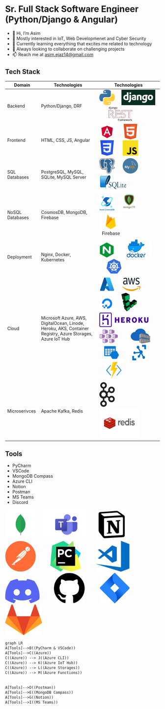 

# Sr. Full Stack Software Engineer (Python/Django & Angular)

- 👋 Hi, I’m Asim
- 👀 Mostly interested in IoT, Web Developmenet and Cyber Security
- 🌱 Currently learning everything that excites me related to technology
- 💞️ Always looking to collaborate on challenging projects
- 📫 Reach me at asim.ejaz14@gmail.com



## Tech Stack
|Domain            | Technologies   | Technologies
|----------------|-|-------------------------------|
|Backend|Python/Django, DRF|<img src="https://github.com/asimejaz14/stack/blob/main/1200px-Python-logo-notext.svg.png" alt="Python Developer" style="height: 50px; width:50px;"/>&nbsp;&nbsp;&nbsp;&nbsp;&nbsp;&nbsp;<img src="https://github.com/asimejaz14/stack/blob/main/django-logo-negative.png" alt="Django Developer" style="height: 50px; width:110px;"/>&nbsp;&nbsp;&nbsp;&nbsp;&nbsp;&nbsp;<img src="https://github.com/asimejaz14/stack/blob/main/logo1.png" alt="Django Rest Framework Developer" style="height: 50px; width:90px;"/>|
|Frontend|HTML, CSS, JS, Angular|<img src="https://github.com/asimejaz14/stack/blob/main/2048px-Angular_full_color_logo.svg.png" alt="Angular" style="height: 50px; width:50px;"/> &nbsp;&nbsp;&nbsp;&nbsp;&nbsp;&nbsp;<img src="https://github.com/asimejaz14/stack/blob/main/html.png" alt="html" style="height: 50px; width:50px;"/> &nbsp;&nbsp;&nbsp;&nbsp;&nbsp;&nbsp;<img src="https://github.com/asimejaz14/stack/blob/main/css.png" alt="css" style="height: 50px; width:50px;"/> &nbsp;&nbsp;&nbsp;&nbsp;&nbsp;&nbsp;<img src="https://github.com/asimejaz14/stack/blob/main/js.png" alt="javascript" style="height: 50px; width:50px;"/>           |
|SQL Databases|PostgreSQL, MySQL, SQLite, MySQL Server|<img src="https://github.com/asimejaz14/stack/blob/main/36042969-f87531d4-0d8a-11e8-9dee-e87ab8c6a9e3.png" alt="PostgreSQL" style="height: 50px; width:50px;"/>&nbsp;&nbsp;&nbsp;&nbsp;&nbsp;&nbsp; <img src="https://github.com/asimejaz14/stack/blob/main/mysql.png" alt="MySQL" style="height: 50px; width:50px;"/>&nbsp;&nbsp;&nbsp;&nbsp;&nbsp;&nbsp; <img src="https://github.com/asimejaz14/stack/blob/main/sqllite.png" alt="SQLite" style="height: 50px; width:90px;"/>|
|NoSQL Databases|CosmosDB, MongoDB, Firebase|<img src="https://github.com/asimejaz14/stack/blob/main/azure-cosmos-db-1.png" alt="CosmosDB" style="height: 50px; width:50px;"/>&nbsp;&nbsp;&nbsp;&nbsp;&nbsp;&nbsp;<img src="https://github.com/asimejaz14/stack/blob/main/mongodb-logo.png" alt="MongoDB" style="height: 60px; width:50px;"/>&nbsp;&nbsp;&nbsp;&nbsp;&nbsp;&nbsp;<img src="https://github.com/asimejaz14/stack/blob/main/firebase.png" alt="firebase" style="height: 80px; width:75px;"/>|
|Deployment|Nginx, Docker, Kubernetes|<img src="https://github.com/asimejaz14/stack/blob/main/nginx.png" alt="nginx" style="height: 50px; width:48px;"/>&nbsp;&nbsp;&nbsp;&nbsp;&nbsp;&nbsp;<img src="https://github.com/asimejaz14/stack/blob/main/docker.png" alt="docker" style="height:60px; width:100px;"/>&nbsp;&nbsp;&nbsp;&nbsp;&nbsp;&nbsp;<img src="https://github.com/asimejaz14/stack/blob/main/kubernetes.png" alt="kubernetes" style="height: 50px; width:50x;"/>|
|Cloud|Microsoft Azure, AWS, DigitalOcean, Linode, Heroku, AKS, Container Registry, Azure Storages, Azure IoT Hub|<img src="https://github.com/asimejaz14/stack/blob/main/azure.png" alt="azure" style="height: 50px; width:50px;"/>&nbsp;&nbsp;&nbsp;&nbsp;&nbsp;&nbsp;<img src="https://github.com/asimejaz14/stack/blob/main/aws.png" alt="aws" style="height: 50px; width:65px;"/>&nbsp;&nbsp;&nbsp;&nbsp;&nbsp;&nbsp;<img src="https://github.com/asimejaz14/stack/blob/main/digitalocean.jpg" alt="digitalocean" style="height: 50px; width:50px;"/>&nbsp;&nbsp;&nbsp;&nbsp;&nbsp;&nbsp;<img src="https://github.com/asimejaz14/stack/blob/main/linode.png" alt="linode" style="height: 60px; width:50px;"/>&nbsp;&nbsp;&nbsp;&nbsp;&nbsp;&nbsp;<img src="https://github.com/asimejaz14/stack/blob/main/heroku.png" alt="heroku" style="height: 50px; width:160px;"/>&nbsp;&nbsp;&nbsp;&nbsp;&nbsp;&nbsp;<img src="https://github.com/asimejaz14/stack/blob/main/aks.png" alt="aks" style="height: 50px; width:60px;"/>&nbsp;&nbsp;&nbsp;&nbsp;&nbsp;&nbsp;<img src="https://github.com/asimejaz14/stack/blob/main/container.png" alt="container" style="height: 50px; width:105px;"/>&nbsp;&nbsp;&nbsp;&nbsp;<img src="https://github.com/asimejaz14/stack/blob/main/storage.png" alt="azure storages" style="height: 50px; width:50px;"/>&nbsp;&nbsp;&nbsp;&nbsp;&nbsp;&nbsp;<img src="https://github.com/asimejaz14/stack/blob/main/iot.png" alt="azure iot hub" style="height: 50px; width:85px;"/>&nbsp;&nbsp;&nbsp;&nbsp;&nbsp;&nbsp;<img src="https://github.com/asimejaz14/stack/blob/main/functions.png" alt="azure functions" style="height: 60px; width:50px;"/>|
|Microserivces|Apache Kafka, Redis|<img src="https://github.com/asimejaz14/stack/blob/main/kafka1.png" alt="kafka" style="height: 80px; width:50px;"/>&nbsp;&nbsp;&nbsp;&nbsp;&nbsp;&nbsp;<img src="https://github.com/asimejaz14/stack/blob/main/redis.png" alt="redis" style="height: 100px; width:130px;"/> |

  
  
## Tools
 - PyCharm
 - VSCode
 - MongoDB Compass
 - Azure CLI
 - Notion
 - Postman
 - MS Teams
 - Discord


<img src="https://github.com/asimejaz14/stack/blob/main/compas.png" alt="compass" style="height: 100px; width:100px;"/>&nbsp;&nbsp;&nbsp;&nbsp;&nbsp;&nbsp;<img src="https://github.com/asimejaz14/stack/blob/main/teams.png" alt="teams" style="height: 100px; width:150px;"/>&nbsp;&nbsp;&nbsp;&nbsp;&nbsp;&nbsp;<img src="https://github.com/asimejaz14/stack/blob/main/notion.png" alt="notion" style="height: 100px; width:100px;"/>&nbsp;&nbsp;&nbsp;&nbsp;&nbsp;&nbsp;&nbsp;&nbsp;&nbsp;&nbsp;&nbsp;&nbsp;<img src="https://github.com/asimejaz14/stack/blob/main/postman.png" alt="postman" style="height: 100px; width:100px;"/>&nbsp;&nbsp;&nbsp;&nbsp;&nbsp;&nbsp;&nbsp;&nbsp;&nbsp;&nbsp;&nbsp;&nbsp;<img src="https://github.com/asimejaz14/stack/blob/main/pycharm.png" alt="pycharm" style="height: 100px; width:100px;"/>&nbsp;&nbsp;&nbsp;&nbsp;&nbsp;&nbsp;&nbsp;&nbsp;&nbsp;&nbsp;&nbsp;&nbsp;<img src="https://github.com/asimejaz14/stack/blob/main/vscode.png" alt="vscode" style="height: 100px; width:110px;"/>&nbsp;&nbsp;&nbsp;&nbsp;&nbsp;&nbsp;&nbsp;&nbsp;&nbsp;&nbsp;&nbsp;&nbsp;<img src="https://github.com/asimejaz14/stack/blob/main/discord.png" alt="discord" style="height: 80px; width:112px;"/>&nbsp;&nbsp;&nbsp;&nbsp;&nbsp;&nbsp;&nbsp;&nbsp;&nbsp;&nbsp;&nbsp;&nbsp;<img src="https://github.com/asimejaz14/stack/blob/main/github.png" alt="github" style="height: 100px; width:100px;"/>&nbsp;&nbsp;&nbsp;&nbsp;&nbsp;&nbsp;&nbsp;&nbsp;&nbsp;&nbsp;&nbsp;&nbsp;<img src="https://github.com/asimejaz14/stack/blob/main/jira.png" alt="jira" style="height: 100px; width:100px;"/>&nbsp;&nbsp;&nbsp;&nbsp;&nbsp;&nbsp;&nbsp;&nbsp;&nbsp;&nbsp;&nbsp;&nbsp;<img src="https://github.com/asimejaz14/stack/blob/main/gitlab.webp" alt="gitlab" style="height: 100px; width:120px;"/>

```mermaid
graph LR
A[Tools]-->B((PyCharm & VSCode))
A[Tools]-->C((Azure))
C((Azure)) --> J((Azure CLI))
C((Azure)) --> K((Azure IoT Hub))
C((Azure)) --> L((Azure Storages))
C((Azure)) --> M((Azure Functions))


A[Tools]-->D((Postman))
A[Tools]-->E((MongoDB Compass))
A[Tools]-->G((Notion))
A[Tools]-->I((MS Teams))
```

<!---
asimejaz14/asimejaz14 is a ✨ special ✨ repository because its `README.md` (this file) appears on your GitHub profile.
You can click the Preview link to take a look at your changes.
--->

